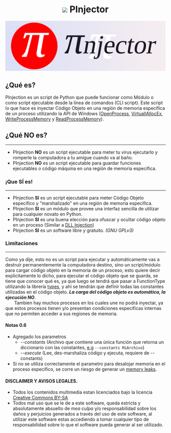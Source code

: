 # <h1 align=center><img src=https://raw.githubusercontent.com/systemnaut/Pinjection/master/isologotipo/pinjector-iso-1-alpha.png width=50> PInjector</h1>
![PInjector isologotype](isologotipo/pinjector-isologo-1.png)

## ¿Qué es?
PInjection es un script de Python que puede funcionar como Módulo o como script ejecutable desde la línea de comandos (CLI script). Este script lo que hace es inyectar Código Objeto en una región de memoria específica de un proceso utilizando la API de Windows ([OpenProcess](https://docs.microsoft.com/en-us/windows/win32/api/processthreadsapi/nf-processthreadsapi-openprocess), [VirtuallAllocEx](https://docs.microsoft.com/en-us/windows/win32/api/memoryapi/nf-memoryapi-virtualallocex), [WriteProcessMemory](https://docs.microsoft.com/en-us/windows/win32/api/memoryapi/nf-memoryapi-writeprocessmemory) y [ReadProcessMemory](https://docs.microsoft.com/en-us/windows/win32/api/memoryapi/nf-memoryapi-readprocessmemory)).

## ¿Qué NO es?
-----------------
 - PInjection **NO** es un script ejecutable para meter tu virus ejecutarlo y romperle la computadora a tu amigue cuando va al baño.
 - PInjection **NO** es un script ejecutable para guardar funciones ejecutables o código máquina en una región de memoria específica.
 
### ¡Que SÍ es!
-----------------
 - PInjection **SI** es un script ejecutable para meter Código Objeto específico y "marshalizado" en una región de memoria específica.
 - PInjection **SI** es un módulo que provee una interfaz sencilla de utilizar para cualquier novato en Python.
 - PInjection **SI** es una buena elección para ofuscar y ocultar código objeto en un proceso (Similar a [DLL Injection](https://en.wikipedia.org/wiki/DLL_injection))
 - PInjection **SI** es un software libre y gratuito. *(GNU GPLv3)*
 
### Limitaciones
-----------------
Como ya dije, esto no es un script para ejecutar y automáticamente vas a destruír permanentemente la computadora destino, sino un script/módulo para cargar código objeto en la memoria de un proceso, esto quiere decir explicitamente lo dícho, para ejecutar el código objeto que se guarda, se tiene que conocer qué es, ya que luego se tendrá que pasar a FunctionType utilizando la librería [types](https://docs.python.org/3/library/types.html), y ahí se tendrán que definír todas las constantes utilizadas en el código objeto. **_La carga del código objeto es automática, la ejecución NO_**.  
&emsp;&emsp;Tambien hay muchos procesos en los cuales une no podrá inyectar, ya que estos procesos tienen y/o presentan condiciones especificas internas que no permiten acceder a sus regiones de memoria.
#### Notas 0.6

 - Agregado los parametros
   - _--constants_ (Archivo que contiene una única función que retorna un diccionario con las constantes, [e.g](https://es.wikipedia.org/wiki/Exempli_gratia) `--constants MiArchivo`)
   - _--execute_ (Lee, des-marshaliza código y ejecuta, requiere de --constants)
 - Si no se utiliza correctamente el parametro para desalojar memoria en el proceso específico, se corre un riesgo de generar un [memory leaks](https://en.wikipedia.org/wiki/Memory_leak).

#### DISCLAIMER Y AVISOS LEGALES.
 - Todos los contenidos multimedia estan licenciados bajo la licencia [Creative Commons BY-SA](https://creativecommons.org/licenses/by-sa/3.0/deed.es)
 - Todos mal uso que se le de a este software, queda estricta y absolutamente absuelto de *mea culpa* y/o responsabilidad sobre los daños y perjuicios generados a través del uso de este software, al utilizar este software estas accediendo a tomar cualquier tipo de responsabilidad sobre lo que el software pueda generar al ser utilizado.
